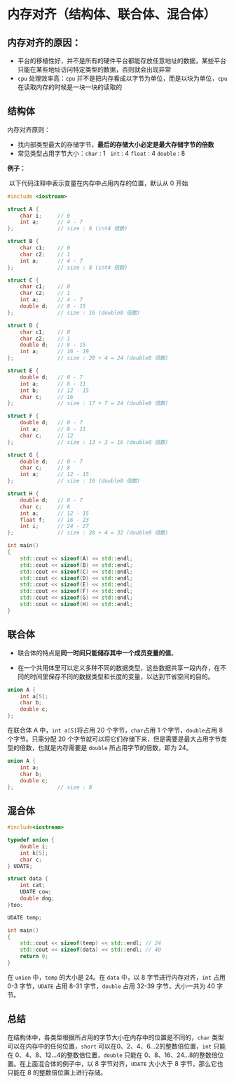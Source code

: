# 内存对齐（结构体、联合体、混合体）

## 内存对齐的原因：

- 平台的移植性好，并不是所有的硬件平台都能存放任意地址的数据，某些平台只能在某些地址访问特定类型的数据，否则就会出现异常
- `cpu` 处理效率高：`cpu` 并不是把内存看成以字节为单位，而是以块为单位，`cpu` 在读取内存的时候是一块一块的读取的

## 结构体

内存对齐原则：

- 找内部类型最大的存储字节，**最后的存储大小必定是最大存储字节的倍数**
- 常见类型占用字节大小：`char` : 1   ` int` : 4    `float` : 4    `double` : 8

**例子：**

​		以下代码注释中表示变量在内存中占用内存的位置，默认从 0 开始

```cpp
#include <iostream>

struct A {
    char i;		// 0 
    int a;		// 4 - 7
};				// size : 8 (int4 倍数)

struct B {
    char c1;	// 0 
    char c2;	// 1
    int a;		// 4 - 7
};				// size : 8 (int4 倍数)

struct C {
    char c1;	// 0 
    char c2;	// 1
    int a;		// 4 - 7
    double d;	// 8 - 15
};				// size : 16 (double8 倍数)

struct D {
    char c1;	// 0 
    char c2;	// 1
    double d;	// 8 - 15
    int a;		// 16 - 19
};				// size : 20 + 4 = 24 (double8 倍数)

struct E {
    double d;	// 0 - 7
    int a;		// 8 - 11
    int b;		// 12 - 15
    char c;		// 16
};				// size : 17 + 7 = 24 (double8 倍数)

struct F {
    double d;	// 0 - 7
    int a;		// 8 - 11
    char c;		// 12
};				// size : 13 + 3 = 16 (double8 倍数)

struct G {
    double d;	// 0 - 7
    char c;		// 8
    int a;		// 12 - 15
};				// size : 16 (double8 倍数)

struct H {
	double d;	// 0 - 7
	char c;		// 8
	int a;		// 12 - 15
	float f;	// 16 - 23
	int i;		// 24 - 27
};				// size : 28 + 4 = 32 (double8 倍数)

int main()
{
    std::cout << sizeof(A) << std::endl;
	std::cout << sizeof(B) << std::endl;
	std::cout << sizeof(C) << std::endl;
	std::cout << sizeof(D) << std::endl;
	std::cout << sizeof(E) << std::endl;
	std::cout << sizeof(F) << std::endl;
	std::cout << sizeof(G) << std::endl;
	std::cout << sizeof(H) << std::endl;
}
```

## 联合体

- 联合体的特点是**同一时间只能储存其中一个成员变量的值**。

- 在一个共用体里可以定义多种不同的数据类型，这些数据共享一段内存，在不同的时间里保存不同的数据类型和长度的变量，以达到节省空间的目的。

```cpp
union A {
	int a[5];
	char b;
	double c;
};
```

在联合体 A 中，`int a[5]`将占用 20 个字节，`char`占用 1 个字节，`double`占用 8 个字节。只需分配 20 个字节就可以将它们存储下来，但是需要是最大占用字节类型的倍数，也就是内存需要是 `double` 所占用字节的倍数，即为 24。

```c++
union A {
	int a;
	char b;
	double c;
};				// size : 8
```

## 混合体

```c++
#include<iostream>

typedef union {
	double i;
	int k[5];
	char c;
} UDATE;

struct data {
	int cat;
	UDATE cow;
	double dog;
}too;

UDATE temp;

int main()
{
	std::cout << sizeof(temp) << std::endl;	// 24
	std::cout << sizeof(data) << std::endl;	// 40
	return 0;
}
```

在 `union` 中，`temp` 的大小是 24。在 `data` 中，以 8 字节进行内存对齐，`int` 占用 0-3 字节，`UDATE` 占用 8-31 字节，`double` 占用 32-39 字节，大小一共为 40 字节。

## 总结

在结构体中，各类型根据所占用的字节大小在内存中的位置是不同的，`char` 类型可以在内存中的任何位置，`short` 可以在0、2、4、6...2的整数倍位置，`int` 只能在 0、4、8、12...4的整数倍位置，`double` 只能在 0、8、16、24...8的整数倍位置。在上面混合体的例子中，以 8 字节对齐，`UDATE` 大小大于 8 字节，那么它也只能在 8 的整数倍位置上进行存储。


